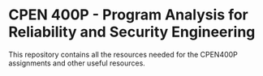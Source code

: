# CPEN 400P - Program Analysis for Reliability and Security Engineering

This repository contains all the resources needed for the CPEN400P assignments and other useful resources.
